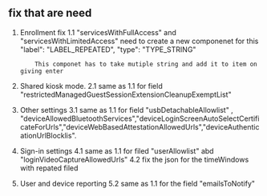 ## fix that are need

1.  Enrollment fix
    1.1 "servicesWithFullAccess" and "servicesWithLimitedAccess" need to create a new componenet for this
    "label": "LABEL_REPEATED",
    "type": "TYPE_STRING"

            This componet has to take mutiple string and add it to item on giving enter

2.  Shared kiosk mode.
    2.1 same as 1.1 for field "restrictedManagedGuestSessionExtensionCleanupExemptList"

3.  Other settings
    3.1 same as 1.1 for field "usbDetachableAllowlist" , "deviceAllowedBluetoothServices","deviceLoginScreenAutoSelectCertificateForUrls","deviceWebBasedAttestationAllowedUrls","deviceAuthenticationUrlBlocklis".

4.  Sign-in settings
    4.1 same as 1.1 for filed "userAllowlist" abd "loginVideoCaptureAllowedUrls"
    4.2 fix the json for the timeWindows with repated filed

5.  User and device reporting
    5.2 same as 1.1 for the field "emailsToNotify"
